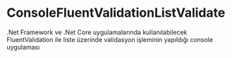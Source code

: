 # ConsoleFluentValidationListValidate
.Net Framework ve .Net Core uygulamalarında kullanılabilecek FluentValidation ile liste üzerinde validasyon işleminin yapıldığı console uygulaması
